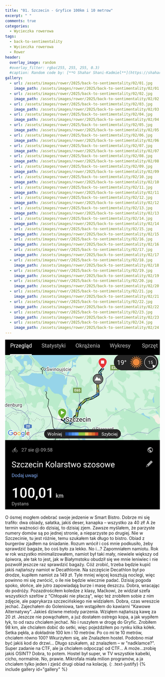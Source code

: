 ```yaml
---
title: "01. Szczecin - Gryfice 100km i 10 metrow"
excerpt: " "
comments: true
categories:
  - Wycieczka rowerowa
tags:
  - back-to-sentimentality
  - Wycieczka rowerowa
  - Rower
header:
  overlay_image: random
  #overlay_filter: rgba(255, 255, 255, 0.3)
  #caption: Random code by: [**© Shahar Shani-Kadmiel**](https://shaharkadmiel.github.io)"
gallery:
  - url: /assets/images/rower/2025/back-to-sentimentality/02/01.jpg
    image_path: /assets/images/rower/2025/back-to-sentimentality/02/01.jpg
  - url: /assets/images/rower/2025/back-to-sentimentality/02/02.jpg
    image_path: /assets/images/rower/2025/back-to-sentimentality/02/02.jpg
  - url: /assets/images/rower/2025/back-to-sentimentality/02/03.jpg
    image_path: /assets/images/rower/2025/back-to-sentimentality/02/03.jpg
  - url: /assets/images/rower/2025/back-to-sentimentality/02/04.jpg
    image_path: /assets/images/rower/2025/back-to-sentimentality/02/04.jpg
  - url: /assets/images/rower/2025/back-to-sentimentality/02/05.jpg
    image_path: /assets/images/rower/2025/back-to-sentimentality/02/05.jpg
  - url: /assets/images/rower/2025/back-to-sentimentality/02/06.jpg
    image_path: /assets/images/rower/2025/back-to-sentimentality/02/06.jpg
  - url: /assets/images/rower/2025/back-to-sentimentality/02/07.jpg
    image_path: /assets/images/rower/2025/back-to-sentimentality/02/07.jpg
  - url: /assets/images/rower/2025/back-to-sentimentality/02/08.jpg
    image_path: /assets/images/rower/2025/back-to-sentimentality/02/08.jpg
  - url: /assets/images/rower/2025/back-to-sentimentality/02/09.jpg
    image_path: /assets/images/rower/2025/back-to-sentimentality/02/09.jpg
  - url: /assets/images/rower/2025/back-to-sentimentality/02/10.jpg
    image_path: /assets/images/rower/2025/back-to-sentimentality/02/10.jpg
  - url: /assets/images/rower/2025/back-to-sentimentality/02/11.jpg
    image_path: /assets/images/rower/2025/back-to-sentimentality/02/11.jpg
  - url: /assets/images/rower/2025/back-to-sentimentality/02/12.jpg
    image_path: /assets/images/rower/2025/back-to-sentimentality/02/12.jpg
  - url: /assets/images/rower/2025/back-to-sentimentality/02/13.jpg
    image_path: /assets/images/rower/2025/back-to-sentimentality/02/13.jpg
  - url: /assets/images/rower/2025/back-to-sentimentality/02/14.jpg
    image_path: /assets/images/rower/2025/back-to-sentimentality/02/14.jpg
  - url: /assets/images/rower/2025/back-to-sentimentality/02/15.jpg
    image_path: /assets/images/rower/2025/back-to-sentimentality/02/15.jpg
  - url: /assets/images/rower/2025/back-to-sentimentality/02/16.jpg
    image_path: /assets/images/rower/2025/back-to-sentimentality/02/16.jpg
  - url: /assets/images/rower/2025/back-to-sentimentality/02/17.jpg
    image_path: /assets/images/rower/2025/back-to-sentimentality/02/17.jpg
  - url: /assets/images/rower/2025/back-to-sentimentality/02/18.jpg
    image_path: /assets/images/rower/2025/back-to-sentimentality/02/18.jpg
  - url: /assets/images/rower/2025/back-to-sentimentality/02/19.jpg
    image_path: /assets/images/rower/2025/back-to-sentimentality/02/19.jpg
  - url: /assets/images/rower/2025/back-to-sentimentality/02/20.jpg
    image_path: /assets/images/rower/2025/back-to-sentimentality/02/20.jpg
  - url: /assets/images/rower/2025/back-to-sentimentality/02/21.jpg
    image_path: /assets/images/rower/2025/back-to-sentimentality/02/21.jpg
  - url: /assets/images/rower/2025/back-to-sentimentality/02/22.jpg
    image_path: /assets/images/rower/2025/back-to-sentimentality/02/22.jpg
  - url: /assets/images/rower/2025/back-to-sentimentality/02/23.jpg
    image_path: /assets/images/rower/2025/back-to-sentimentality/02/23.jpg
  - url: /assets/images/rower/2025/back-to-sentimentality/02/24.jpg
    image_path: /assets/images/rower/2025/back-to-sentimentality/02/24.jpg
---
```

[![mapka](/assets/images/rower/2025/back-to-sentimentality/02/mapka.png)](https://connect.garmin.com/modern/activity/20197187198)

O ósmej mogłem odebrać swoje jedzenie w Smart Bistro. Dobrze mi się trafiło: dwa obiady, sałatka, jakiś deser, kanapka – wszystko za 40 zł! A że termin ważności do dzisiaj, to dzisiaj zjem. Zawsze myślałem, że parzyste numery domów są po jednej stronie, a nieparzyste po drugiej. Nie w Szczecinie, tu jest różnie, temu szukałem tak długo to bistro. Obiad z burgerów zjadłem na śniadanie. Rozum wrócił i coś mnie podkusiło, żeby sprawdzić bagaże, bo coś było za lekko. No i...? Zapomniałem namiotu. Rok w rok wszystko minimalizowałem, namiot był taki mały, niewiele większy od śpiwora, ale tak to jest, jak w Białymstoku obudził się we mnie leniwiec i nie pozwolił jeszcze raz sprawdzić bagaży.
Cóż zrobić, trzeba będzie kupić jakiś najtańszy namiot w Decathlonie. Na szczęście Decathlon był po drodze, kupiłem namiot za 149 zł. Tyle mniej więcej kosztują noclegi, więc powinno mi się zwrócić, o ile nie będzie wiecznie padać. Dzisiaj pogoda spoko, słońce, ale jutro zapowiadają burze i masę deszczu. Dobra, wracając do podróży. Pozazdrościłem koledze z klasy, Maćkowi, że widział szefa wszystkich szefów z "Chłopaki nie płaczą", więc też zrobiłem sobie z nim zdjęcie, ale paprykarza szczecińskiego nie widziałem. Dobra, czas wreszcie jechać.
Zajechałem do Goleniowa, tam wstąpiłem do kawiarni "Kawowe Alternatywy". Jakieś dziwne metody parzenia. Wziąłem najtańszą kawę za 20 zł. Jeszcze nie powąchałem, a już dostałem ostrego kopa, a jak wypiłem łyk, to od razu chciałem jechać. No i ruszyłem w drogę do Gryfic. Zrobiłem 98 km, ale chciałem dobić do setki, więc pojeździłem po rynku kilka kółek. Setka pękła, a dokładnie 100 km i 10 metrów. Po co mi te 10 metrów, chciałem równo 100? Wkurzyłem się, ale Znalazłem hostel. Podobno miał być jakiś kod do drzwi… Długo szukałem, aż znalazłem – w "nadklamce?". Super zadanie na CTF, ale ja chciałem odpocząć od CTF… A może...zrobię jakiś OSINT? Dobra, to potem. Hostel był super, w TV wszystkie kabelki, cicho, normalnie. No, prawie. Mikrofala miała milion programów, a ja chciałem tylko jeden i zjeść drugi obiad na kolację.
{: .text-justify}
{% include gallery id="gallery" %}

